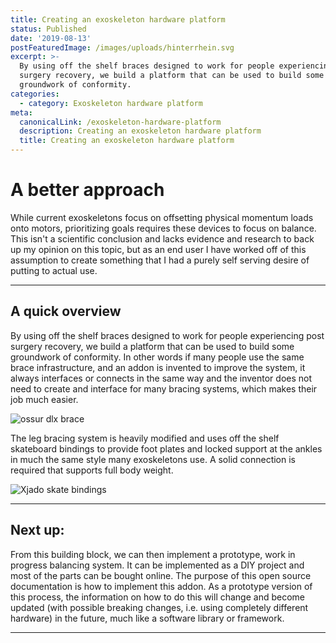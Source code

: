 ```yaml
---
title: Creating an exoskeleton hardware platform
status: Published
date: '2019-08-13'
postFeaturedImage: /images/uploads/hinterrhein.svg
excerpt: >-
  By using off the shelf braces designed to work for people experiencing post
  surgery recovery, we build a platform that can be used to build some
  groundwork of conformity.
categories:
  - category: Exoskeleton hardware platform
meta:
  canonicalLink: /exoskeleton-hardware-platform
  description: Creating an exoskeleton hardware platform
  title: Creating an exoskeleton hardware platform
---
```

# A better approach

While current exoskeletons focus on offsetting physical momentum loads onto motors, prioritizing goals requires these devices to focus on balance. This isn't a scientific conclusion and lacks evidence and research to back up my opinion on this topic, but as an end user I have worked off of this assumption to create something that I had a purely self serving desire of putting to actual use.

<hr />

## A quick overview

By using off the shelf braces designed to work for people experiencing post surgery recovery, we build a platform that can be used to build some groundwork of conformity. In other words if many people use the same brace infrastructure, and an addon is invented to improve the system, it always interfaces or connects in the same way and the inventor does not need to create and interface for many bracing systems, which makes their job much easier. 

![ossur dlx brace](/images/uploads/ossur-dlx.jpg)

The leg bracing system is heavily modified and uses off the shelf skateboard bindings to provide foot plates and locked support at the ankles in much the same style many exoskeletons use. A solid connection is required that supports full body weight. 

![Xjado skate bindings](/images/uploads/xsjado.jpg)

<hr />

## Next up:

From this building block, we can then implement a prototype, work in progress balancing system. It can be implemented as a DIY project and most of the parts can be bought online. The purpose of this open source documentation is how to implement this addon. As a prototype version of this process, the information on how to do this will change and become updated (with possible breaking changes, i.e. using completely different hardware) in the future, much like a software library or framework. 

<hr />
